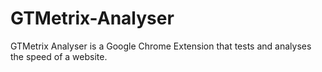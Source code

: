 # GTMetrix-Analyser
GTMetrix Analyser is a Google Chrome Extension that tests and analyses the speed of a website. 

